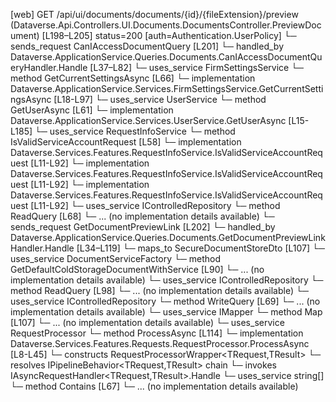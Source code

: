 [web] GET /api/ui/documents/documents/{id}/{fileExtension}/preview  (Dataverse.Api.Controllers.UI.Documents.DocumentsController.PreviewDocument)  [L198–L205] status=200 [auth=Authentication.UserPolicy]
  └─ sends_request CanIAccessDocumentQuery [L201]
    └─ handled_by Dataverse.ApplicationService.Queries.Documents.CanIAccessDocumentQueryHandler.Handle [L37–L82]
      └─ uses_service FirmSettingsService
        └─ method GetCurrentSettingsAsync [L66]
          └─ implementation Dataverse.ApplicationService.Services.FirmSettingsService.GetCurrentSettingsAsync [L18-L97]
      └─ uses_service UserService
        └─ method GetUserAsync [L61]
          └─ implementation Dataverse.ApplicationService.Services.UserService.GetUserAsync [L15-L185]
      └─ uses_service RequestInfoService
        └─ method IsValidServiceAccountRequest [L58]
          └─ implementation Dataverse.Services.Features.RequestInfoService.IsValidServiceAccountRequest [L11-L92]
          └─ implementation Dataverse.Services.Features.RequestInfoService.IsValidServiceAccountRequest [L11-L92]
          └─ implementation Dataverse.Services.Features.RequestInfoService.IsValidServiceAccountRequest [L11-L92]
      └─ uses_service IControlledRepository<Document>
        └─ method ReadQuery [L68]
          └─ ... (no implementation details available)
  └─ sends_request GetDocumentPreviewLink [L202]
    └─ handled_by Dataverse.ApplicationService.Queries.Documents.GetDocumentPreviewLinkHandler.Handle [L34–L119]
      └─ maps_to SecureDocumentStoreDto [L107]
      └─ uses_service DocumentServiceFactory
        └─ method GetDefaultColdStorageDocumentWithService [L90]
          └─ ... (no implementation details available)
      └─ uses_service IControlledRepository<Document>
        └─ method ReadQuery [L98]
          └─ ... (no implementation details available)
      └─ uses_service IControlledRepository<DocumentVersion>
        └─ method WriteQuery [L69]
          └─ ... (no implementation details available)
      └─ uses_service IMapper
        └─ method Map [L107]
          └─ ... (no implementation details available)
      └─ uses_service RequestProcessor
        └─ method ProcessAsync [L114]
          └─ implementation Dataverse.Services.Features.Requests.RequestProcessor.ProcessAsync [L8-L45]
            └─ constructs RequestProcessorWrapper<TRequest,TResult>
            └─ resolves IPipelineBehavior<TRequest,TResult> chain
            └─ invokes IAsyncRequestHandler<TRequest,TResult>.Handle
      └─ uses_service string[]
        └─ method Contains [L67]
          └─ ... (no implementation details available)

